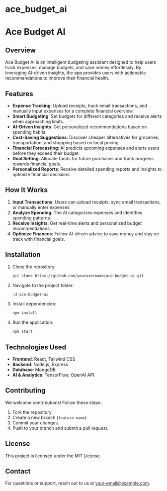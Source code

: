 # ace_budget_ai

# Ace Budget AI

## Overview
Ace Budget AI is an intelligent budgeting assistant designed to help users track expenses, manage budgets, and save money effortlessly. By leveraging AI-driven insights, the app provides users with actionable recommendations to improve their financial health.

## Features
- **Expense Tracking**: Upload receipts, track email transactions, and manually input expenses for a complete financial overview.
- **Smart Budgeting**: Set budgets for different categories and receive alerts when approaching limits.
- **AI-Driven Insights**: Get personalized recommendations based on spending habits.
- **Cost-Saving Suggestions**: Discover cheaper alternatives for groceries, transportation, and shopping based on local pricing.
- **Financial Forecasting**: AI predicts upcoming expenses and alerts users before they exceed their budget.
- **Goal Setting**: Allocate funds for future purchases and track progress towards financial goals.
- **Personalized Reports**: Receive detailed spending reports and insights to optimize financial decisions.

## How It Works
1. **Input Transactions**: Users can upload receipts, sync email transactions, or manually enter expenses.
2. **Analyze Spending**: The AI categorizes expenses and identifies spending patterns.
3. **Receive Insights**: Get real-time alerts and personalized budget recommendations.
4. **Optimize Finances**: Follow AI-driven advice to save money and stay on track with financial goals.

## Installation
1. Clone the repository:
   ```bash
   git clone https://github.com/yourusername/ace-budget-ai.git
   ```
2. Navigate to the project folder:
   ```bash
   cd ace-budget-ai
   ```
3. Install dependencies:
   ```bash
   npm install
   ```
4. Run the application:
   ```bash
   npm start
   ```

## Technologies Used
- **Frontend**: React, Tailwind CSS
- **Backend**: Node.js, Express
- **Database**: MongoDB
- **AI & Analytics**: TensorFlow, OpenAI API

## Contributing
We welcome contributions! Follow these steps:
1. Fork the repository.
2. Create a new branch (`feature-name`).
3. Commit your changes.
4. Push to your branch and submit a pull request.

## License
This project is licensed under the MIT License.

## Contact
For questions or support, reach out to us at [your-email@example.com](mailto:your-email@example.com).

